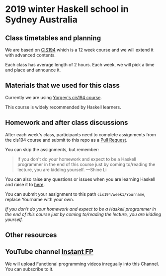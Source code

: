 # 2019 winter Haskell school in Sydney Australia 



## Class timetables and planning

We are based on [CIS194](https://www.seas.upenn.edu/~cis194/spring13/lectures.html) which is a 12 week course and we will extend it with advanced contents.

Each class has average length of 2 hours. Each week, we will pick a time and place and announce it.



## Materials that we used for this class



Currently we are using [Yorgey's cis194 course](https://www.seas.upenn.edu/~cis194/spring13/lectures.html). 

This course is widely recommended by Haskell learners. 



## Homework and after class discussions



After each week's class, participants need to complete assignments from the cis194 course and submit to this repo as a [Pull Request](https://github.com/fp-works/2019-winter-Haskell-school/pulls).


You can skip the assignments, but remember:

> If you don't do your homework and expect to be a Haskell programmer in the end of this course just by coming to/reading the lecture, you are kidding yourself. &mdash;Shine Li



You can also raise any questions or issues when you are learning Haskell and raise it to [here](https://github.com/fp-works/2019-winter-Haskell-school/issues). 



You can submit your assignment to this path `cis194/week1/Yourname`, replace Yourname with your own.


*If you don't do your homework and expect to be a Haskell programmer in the end of this course just by coming to/reading the lecture, you are kidding yourself.*


## Other resources



## YouTube channel [Instant FP](https://www.youtube.com/channel/UC9Hfs-_0PtqNT9Az-Jf1ptQ)

We will upload Functional programming videos inregually into this Channel. You can subscribe to it. 
